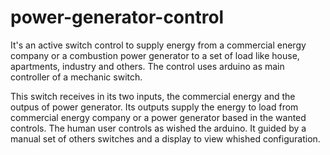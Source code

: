 # power-generator-control
It's an active switch control to supply energy from a commercial energy company or a combustion power generator to a set of load like house, apartments, industry and others. The control uses arduino as main controller of a mechanic switch. 

This switch receives in its two inputs, the commercial energy and the outpus of power generator. Its outputs supply the energy to load from commercial energy company or a power generator based in the wanted controls. The human user controls as wished the arduino. It guided by a manual set of others switches and a display to view whished configuration.
